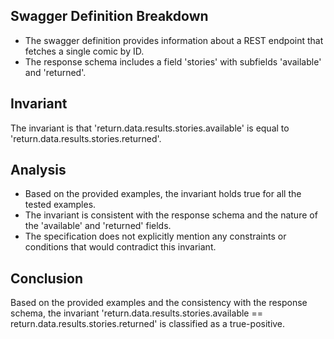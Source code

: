 ## Swagger Definition Breakdown
- The swagger definition provides information about a REST endpoint that fetches a single comic by ID.
- The response schema includes a field 'stories' with subfields 'available' and 'returned'.

## Invariant
The invariant is that 'return.data.results.stories.available' is equal to 'return.data.results.stories.returned'.

## Analysis
- Based on the provided examples, the invariant holds true for all the tested examples.
- The invariant is consistent with the response schema and the nature of the 'available' and 'returned' fields.
- The specification does not explicitly mention any constraints or conditions that would contradict this invariant.

## Conclusion
Based on the provided examples and the consistency with the response schema, the invariant 'return.data.results.stories.available == return.data.results.stories.returned' is classified as a true-positive.

